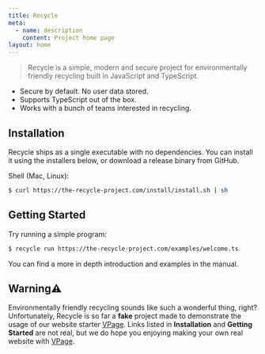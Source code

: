 ```yaml
---
title: Recycle
meta:
  - name: description
    content: Project home page
layout: home
---
```


> Recycle is a simple, modern and secure project for environmentally friendly recycling built in JavaScript and TypeScript.

* Secure by default. No user data stored.
* Supports TypeScript out of the box.
* Works with a bunch of teams interested in recycling.

## Installation
Recycle ships as a single executable with no dependencies. You can install it using the installers below, or download a release binary from GitHub.

Shell (Mac, Linux):
```bash
$ curl https://the-recycle-project.com/install/install.sh | sh
```

## Getting Started
Try running a simple program:

```bash
$ recycle run https://the-recycle-project.com/examples/welcome.ts
```

You can find a more in depth introduction and examples in the manual.

## Warning⚠️
Environmentally friendly recycling sounds like such a wonderful thing, right? Unfortunately, Recycle is so far a **fake** project made to demonstrate the usage of our website starter [VPage](https://github.com/lem0nle/vpage). Links listed in **Installation** and **Getting Started** are not real, but we do hope you enjoying making your own real website with [VPage](https://github.com/lem0nle/vpage).

